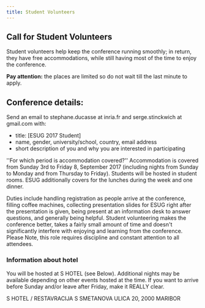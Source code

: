 ```yaml
---
title: Student Volunteers
---
```


## Call for Student Volunteers

Student volunteers help keep the conference running smoothly; in return, they have free accommodations, while still having most of the time to enjoy the conference.

**Pay attention:** the places are limited so do not wait till the last minute to apply.

## Conference details:

Send an email to stephane.ducasse at inria.fr and serge.stinckwich at gmail.com with:

- title: [ESUG 2017 Student]
- name, gender, university/school, country, email address
- short description of you and why you are interested in participating

''For which period is accommodation covered?'' Accommodation is covered from Sunday 3rd to Friday 8, September 2017 (including nights from Sunday to Monday and from Thursday to Friday). Students will be hosted in student rooms. ESUG additionally covers for the lunches during the week and one dinner.

Duties include handling registration as people arrive at the conference, filling coffee machines, collecting presentation slides for ESUG right after the presentation is given, being present at an information desk to answer questions, and generally being helpful. Student volunteering makes the conference better, takes a fairly small amount of time and doesn't significantly interfere with enjoying and learning from the conference. Please Note, this role requires discipline and constant attention to all attendees.

### Information about hotel

You will be hosted at S HOTEL (see Below). Additional nights may be available depending on other events hosted at the time. If you want to arrive before Sunday and/or leave after Friday, make it REALLY clear.

S HOTEL / RESTAVRACIJA S SMETANOVA ULICA 20, 2000 MARIBOR
